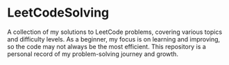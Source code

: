 # LeetCodeSolving
A collection of my solutions to LeetCode problems, covering various topics and difficulty levels. As a beginner, my focus is on learning and improving, so the code may not always be the most efficient. This repository is a personal record of my problem-solving journey and growth.

